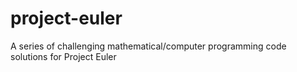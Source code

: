 # project-euler
A series of challenging mathematical/computer programming code solutions for Project Euler
